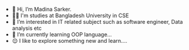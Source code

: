 - 👋 Hi, I’m Madina Sarker.
- 👩‍💻 I'm studies at Bangladesh University in CSE
- 👀 I’m interested in IT related subject such as software engineer, Data analysis etc
- 🌱 I’m currently learning OOP language...
- 😌 I like to explore something new and learn....

  

<!---
modina26/modina26 is a ✨ special ✨ repository because its `README.md` (this file) appears on your GitHub profile.
You can click the Preview link to take a look at your changes.
--->
